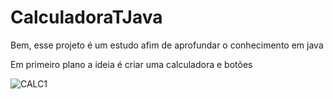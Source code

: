 # CalculadoraTJava


Bem, esse projeto é um estudo afim de aprofundar o conhecimento em java

Em primeiro plano a ideia é criar uma calculadora e botões


![CALC1](https://uploaddeimagens.com.br/images/004/323/681/full/TJH.png?1675264156)



